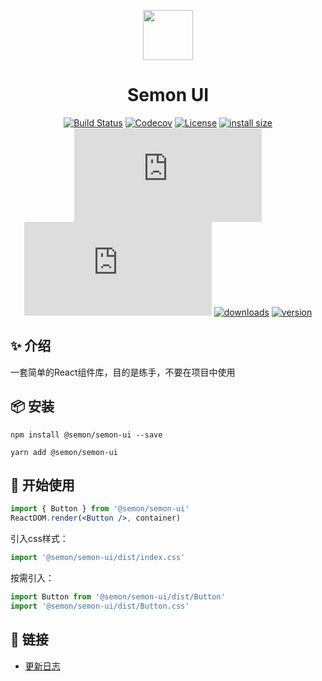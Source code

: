 <p align="center">
<img width="80" align="center" src="https://image-1256107964.cos.ap-beijing.myqcloud.com/blog/2019-02-22-logo.jpg">
</p>
<h1 align="center">Semon UI</h1>
<div align="center">

[![Build Status](https://travis-ci.org/Hoofoo-WHU/semon-ui.svg?branch=master)](https://travis-ci.org/Hoofoo-WHU/semon-ui)
[![Codecov](https://img.shields.io/codecov/c/github/hoofoo-WHU/semon-ui.svg)](https://codecov.io/gh/Hoofoo-WHU/semon-ui)
[![License](https://img.shields.io/github/license/hoofoo-WHU/semon-ui.svg?style=flat)](LICENSE)
[![install size](https://packagephobia.now.sh/badge?p=@semon/semon-ui)](https://packagephobia.now.sh/result?p=@semon/semon-ui)
[![gzip:js](http://img.badgesize.io/https://unpkg.com/@semon/semon-ui/dist/index.js?compression=gzip&label=gzip:%20js)](https://www.npmjs.com/package/@semon/semon-ui)
[![gzip:css](http://img.badgesize.io/https://unpkg.com/@semon/semon-ui/dist/index.css?compression=gzip&label=gzip:%20css)](https://www.npmjs.com/package/@semon/semon-ui)
[![downloads](https://img.shields.io/npm/v/@semon/semon-ui.svg)](https://www.npmjs.com/package/@semon/semon-ui)
[![version](https://img.shields.io/npm/dt/@semon/semon-ui.svg)](https://www.npmjs.com/package/@semon/semon-ui)

</div>

## ✨ 介绍
一套简单的React组件库，目的是练手，不要在项目中使用

## 📦 安装
```shell
npm install @semon/semon-ui --save
```
```shell
yarn add @semon/semon-ui
```

## 🚀 开始使用
```jsx
import { Button } from '@semon/semon-ui'
ReactDOM.render(<Button />, container)
```
引入css样式：
```js
import '@semon/semon-ui/dist/index.css'
```
按需引入：
```jsx
import Button from '@semon/semon-ui/dist/Button'
import '@semon/semon-ui/dist/Button.css'
```
<!-- 使用babel-plugin-import
```js
[
  "import", 
  { 
    "libraryName": "@semon/semon-ui", 
    "libraryDirectory": "dist",
    "style": (name) => `@semon/semon-ui/dist/${name}.css`
  }
]

``` -->
## 🔗 链接
- [更新日志](CHANGELOG.md)